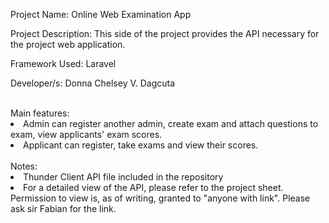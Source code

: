 Project Name: Online Web Examination App

Project Description:
This side of the project provides the API necessary for the project web application. 

Framework Used: Laravel

Developer/s: Donna Chelsey V. Dagcuta

<br>
Main features: 
<li> Admin can register another admin, create exam and attach questions to exam, view applicants' exam scores. <br>
<li> Applicant can register, take exams and view their scores. </li>

<br>
Notes: <br>
<li> Thunder Client API file included in the repository 
<li> For a detailed view of the API, please refer to the project sheet. Permission to view is, as of writing, granted to "anyone with link". Please ask sir Fabian for the link. 
